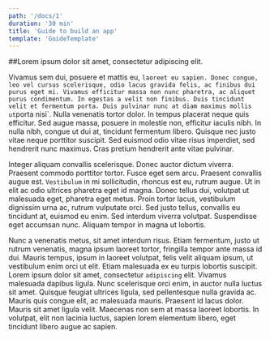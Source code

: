 ```yaml
---
path: '/docs/1'
duration: '30 min'
title: 'Guide to build an app'
template: 'GuideTemplate'
---
```


##Lorem ipsum dolor sit amet, consectetur adipiscing elit.

Vivamus sem dui, posuere et mattis eu, `laoreet eu sapien. Donec congue, leo vel cursus scelerisque, odio lacus gravida felis, ac finibus dui purus eget mi. Vivamus efficitur massa non nunc pharetra, ac aliquet purus condimentum. In egestas a velit non finibus. Duis tincidunt velit et fermentum porta. Duis pulvinar nunc at diam maximus mollis ut`porta nisi`. Nulla venenatis tortor dolor.
In tempus placerat neque quis efficitur. Sed augue massa,
posuere in molestie non, efficitur iaculis nibh. In nulla nibh, congue ut dui at, tincidunt fermentum libero. Quisque nec justo vitae neque porttitor suscipit. Sed euismod odio vitae risus imperdiet, sed hendrerit nunc maximus. Cras pretium hendrerit ante vitae pulvinar.

Integer aliquam convallis scelerisque. Donec auctor dictum viverra. Praesent commodo porttitor tortor. Fusce eget sem arcu. Praesent convallis augue est. `Vestibulum` in mi sollicitudin, rhoncus est eu, rutrum augue. Ut in elit ac odio ultrices pharetra eget id magna. Donec tellus dui, volutpat ut malesuada eget, pharetra eget metus. Proin tortor lacus, vestibulum dignissim urna ac, rutrum vulputate orci. Sed justo tellus, convallis eu tincidunt at, euismod eu enim. Sed interdum viverra volutpat. Suspendisse eget accumsan nunc. Aliquam tempor in magna ut lobortis.

Nunc a venenatis metus, sit amet interdum risus. Etiam fermentum, justo ut rutrum venenatis, magna ipsum laoreet tortor, fringilla tempor ante massa id dui. Mauris tempus, ipsum in laoreet volutpat, felis velit aliquam ipsum, ut vestibulum enim orci ut elit. Etiam malesuada ex eu turpis lobortis suscipit. Lorem ipsum dolor sit amet, consectetur `adipiscing` elit. Vivamus malesuada dapibus ligula. Nunc scelerisque orci enim, in auctor nulla luctus sit amet. Quisque feugiat ultrices ligula, sed pellentesque nulla gravida ac. Mauris quis congue elit, ac malesuada mauris. Praesent id lacus dolor. Mauris sit amet ligula velit. Maecenas non sem at massa laoreet lobortis. In volutpat, elit non lacinia luctus, sapien lorem elementum libero, eget tincidunt libero augue ac sapien.
